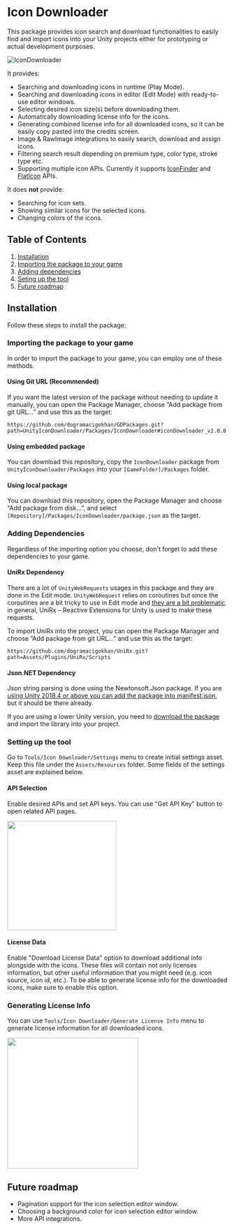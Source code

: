 # Icon Downloader
This package provides icon search and download functionalities to easily find and import icons into your Unity projects either for prototyping or actual development purposes.

![IconDownloader](https://user-images.githubusercontent.com/3823941/148414185-e50478f6-37bc-45c1-be32-3fb26778ad0d.gif)

It provides:
* Searching and downloading icons in runtime (Play Mode).
* Searching and downloading icons in editor (Edit Mode) with ready-to-use editor windows.
* Selecting desired icon size(s) before downloading them.
* Automatically downloading license info for the icons.
* Generating combined license info for all downloaded icons, so it can be easily copy pasted into the credits screen.
* Image & RawImage integrations to easily search, download and assign icons.
* Filtering search result depending on premium type, color type, stroke type etc.
* Supporting multiple icon APIs. Currently it supports [IconFinder](https://www.iconfinder.com/) and [FlatIcon](https://www.flaticon.com/) APIs.

It does **not** provide:
* Searching for icon sets.
* Showing similar icons for the selected icons.
* Changing colors of the icons.

## Table of Contents
1. [Installation](#installation)
2. [Importing the package to your game](#importing-the-package-to-your-game)
3. [Adding dependencies](#adding-dependencies)
4. [Seting up the tool](#setting-up-the-tool)
5. [Future roadmap](#future-roadmap)

## Installation

Follow these steps to install the package:

### Importing the package to your game
In order to import the package to your game, you can employ one of these methods.

#### Using Git URL (Recommended)
If you want the latest version of the package without needing to update it manually, you can open the Package Manager, choose “Add package from git URL…” and use this as the target:
```
https://github.com/dogramacigokhan/GDPackages.git?path=UnityIconDownloader/Packages/IconDownloader#iconDownloader_v2.0.0
```

#### Using embedded package
You can download this repository, copy the `IconDownloader` package from `UnityIconDownloader/Packages` into your `[GameFolder]/Packages` folder.

#### Using local package
You can download this repository, open the Package Manager and choose “Add package from disk…”, and select `[Repository]/Packages/IconDownloader/package.json` as the target.

### Adding Dependencies

Regardless of the importing option you choose, don't forget to add these dependencies to your game.

#### UniRx Dependency

There are a lot of `UnityWebRequests` usages in this package and they are done in the Edit mode. `UnityWebRequest` relies on coroutines but since the coroutines are a bit tricky to use in Edit mode and [they are a bit problematic](https://www.gokhandogramaci.com/2018/02/05/problems-with-unity3d-coroutines/) in general, UniRx – Reactive Extensions for Unity is used to make these requests.

To import UniRx into the project, you can open the Package Manager and choose “Add package from git URL…” and use this as the target:
```
https://github.com/dogramacigokhan/UniRx.git?path=Assets/Plugins/UniRx/Scripts
```

#### Json.NET Dependency

Json string parsing is done using the Newtonsoft.Json package. If you are [using Unity 2018.4 or above you can add the package into manifest.json](https://forum.unity.com/threads/newtonsoft-json-package.843220/#post-5941664), but it should be there already.

If you are using a lower Unity version, you need to [download the package](https://github.com/JamesNK/Newtonsoft.Json/releases) and import the library into your project.

### Setting up the tool

Go to `Tools/Icon Downloader/Settings` menu to create initial settings asset. Keep this file under the `Assets/Resources` folder. Some fields of the settings asset are explained below.

#### API Selection
Enable desired APIs and set API keys. You can use "Get API Key" button to open related API pages.

<img src="https://user-images.githubusercontent.com/3823941/148419467-544f3366-d082-42be-a968-7e155368db07.png" height="250"/>

#### License Data
Enable "Download License Data" option to download additional info alongside with the icons. These files will contain not only licenses information, but other useful information that you might need (e.g. icon source, icon id, etc.). To be able to generate license info for the downloaded icons, make sure to enable this option.

### Generating License Info
You can use `Tools/Icon Downloader/Generate License Info` menu to generate license information for all downloaded icons.

<img src="https://user-images.githubusercontent.com/3823941/148421355-2bb0c9cb-09a4-46e8-b820-57f4d214fc22.png" height="300" />


## Future roadmap
* Pagination support for the icon selection editor window.
* Choosing a background color for icon selection editor window.
* More API integrations.
